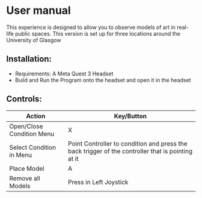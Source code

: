 # User manual 

This experience is designed to allow you to observe models of art in real-life public spaces. This version is set up for three locations around the University of Glasgow

## Installation:
* Requirements: A Meta Quest 3 Headset
* Build and Run the Program onto the headset and open it in the headset

## Controls:

| Action       | Key/Button  |
|-------------|------------|
| Open/Close Condition Menu        | X |
| Select Condition in Menu        | Point Controller to condition and press the back trigger of the controller that is pointing at it      |
| Place Model      | A |
| Remove all Models    | Press in Left Joystick |

